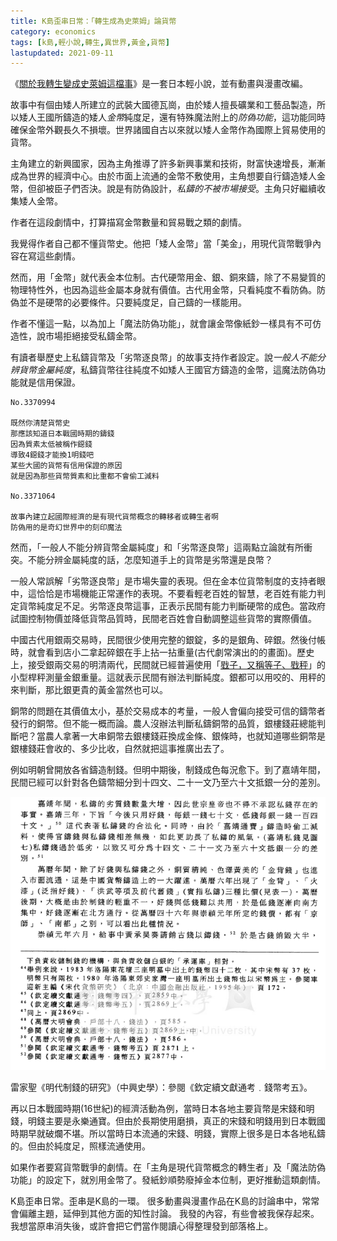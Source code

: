 ```yaml
---
title: K島歪串日常：「轉生成為史萊姆」論貨幣
category: economics
tags: [k島,輕小說,轉生,異世界,黃金,貨幣]
lastupdated: 2021-09-11
---
```


《[關於我轉生變成史萊姆這檔事](https://zh.wikipedia.org/wiki/%E9%97%9C%E6%96%BC%E6%88%91%E8%BD%89%E7%94%9F%E8%AE%8A%E6%88%90%E5%8F%B2%E8%90%8A%E5%A7%86%E9%80%99%E6%AA%94%E4%BA%8B)》是一套日本輕小說，並有動畫與漫畫改編。

故事中有個由矮人所建立的武裝大國德瓦崗，由於矮人擅長礦業和工藝品製造，所以矮人王國所鑄造的矮人*金幣*純度足，還有特殊魔法附上的*防偽功能*，這功能同時確保金幣外觀長久不損壞。世界諸國自古以來就以矮人金幣作為國際上貿易使用的貨幣。

主角建立的新興國家，因為主角推導了許多新興事業和技術，財富快速增長，漸漸成為世界的經濟中心。由於市面上流通的金幣不敷使用，主角想要自行鑄造矮人金幣，但卻被臣子們否決。說是有防偽設計，*私鑄的不被市場接受*。主角只好繼續收集矮人金幣。

作者在這段劇情中，打算描寫金幣數量和貿易戰之類的劇情。

我覺得作者自己都不懂貨幣史。他把「矮人金幣」當「美金」，用現代貨幣戰爭內容在寫這些劇情。

<!--more-->

然而，用「金幣」就代表金本位制。古代硬幣用金、銀、銅來鑄，除了不易變質的物理特性外，也因為這些金屬本身就有價值。古代用金幣，只看純度不看防偽。防偽並不是硬幣的必要條件。只要純度足，自己鑄的一樣能用。

作者不懂這一點，以為加上「魔法防偽功能」，就會讓金幣像紙鈔一樣具有不可仿造性，說市場拒絕接受私鑄金幣。

有讀者舉歷史上私鑄貨幣及「劣幣逐良幣」的故事支持作者設定。說*一般人不能分辨貨幣金屬純度*，私鑄貨幣往往純度不如矮人王國官方鑄造的金幣，這魔法防偽功能就是信用保證。

```text
No.3370994  

既然你清楚貨幣史
那應該知道日本戰國時期的鑄錢
因為質素太低被稱作鐚錢
導致4鐚錢才能換1明錢吧
某些大國的貨幣有信用保證的原因
就是因為那些貨幣質素和比重都不會偷工減料

No.3371064  

故事內建立起國際經濟的是有現代貨幣概念的轉移者或轉生者啊
防偽用的是奇幻世界中的刻印魔法
```

然而，「一般人不能分辨貨幣金屬純度」和「劣幣逐良幣」這兩點立論就有所衝突。不能分辨金屬純度的話，怎麼知道手上的貨幣是劣幣還是良幣？

一般人常誤解「劣幣逐良幣」是市場失靈的表現。但在金本位貨幣制度的支持者眼中，這恰恰是市場機能正常運作的表現。不要看輕老百姓的智慧，老百姓有能力判定貨幣純度足不足。劣幣逐良幣這事，正表示民間有能力判斷硬幣的成色。當政府試圖控制物價並降低貨幣品質時，民間老百姓會自動調整這些貨幣的實際價值。

中國古代用銀兩交易時，民間很少使用完整的銀錠，多的是銀角、碎銀。然後付帳時，就會看到店小二拿起碎銀在手上拈一拈重量(古代劇常演出的的畫面)。歷史上，接受銀兩交易的明清兩代，民間就已經普遍使用「[戥子，又稱等子、戥秤](https://zh.wikipedia.org/wiki/%E6%88%A5%E5%AD%90)」的小型桿秤測量金銀重量。這就表示民間有辦法判斷純度。銀都可以用咬的、用秤的來判斷，那比銀更貴的黃金當然也可以。

銅幣的問題在其價值太小，基於交易成本的考量，一般人會偏向接受可信的鑄幣者發行的銅幣。但不能一概而論。農人沒辦法判斷私鑄銅幣的品質，銀樓錢莊總能判斷吧？當農人拿著一大串銅幣去銀樓錢莊換成金條、銀條時，也就知道哪些銅幣是銀樓錢莊會收的、多少比收，自然就把這事推廣出去了。

例如明朝曾開放各省鑄造制錢。但明中期後，制錢成色每況愈下。到了嘉靖年間，民間已經可以針對各色鑄幣細分到十四文、二十一文乃至六十文抵銀一分的差別。

![引用《明代制錢的研究》](/images/2021-06-27-%E3%80%8C%E8%BD%89%E7%94%9F%E6%88%90%E7%82%BA%E5%8F%B2%E8%90%8A%E5%A7%86%E3%80%8D%E8%AB%96%E8%B2%A8%E5%B9%A3-1.png)

<div class="note">
雷家聖《明代制錢的研究》（中興史學）：參閱《欽定續文獻通考﹒錢幣考五》。
</div>

再以日本戰國時期(16世紀)的經濟活動為例，當時日本各地主要貨幣是宋錢和明錢，明錢主要是永樂通寶。但由於長期使用磨損，真正的宋錢和明錢用到日本戰國時期早就破爛不堪。所以當時日本流通的宋錢、明錢，實際上很多是日本各地私鑄的。但由於純度足，照樣流通使用。

如果作者要寫貨幣戰爭的劇情。在「主角是現代貨幣概念的轉生者」及「魔法防偽功能」的設定下，就別用金幣了。發紙鈔順勢廢掉金本位制，更好推動這類劇情。

<div class="note">
K島歪串日常。歪串是K島的一環。
很多動畫與漫畫作品在K島的討論串中，常常會偏離主題，延伸到其他方面的知性討論。
我發的內容，有些會被我保存起來。我想當原串消失後，或許會把它們當作閱讀心得整理發到部落格上。
</div>